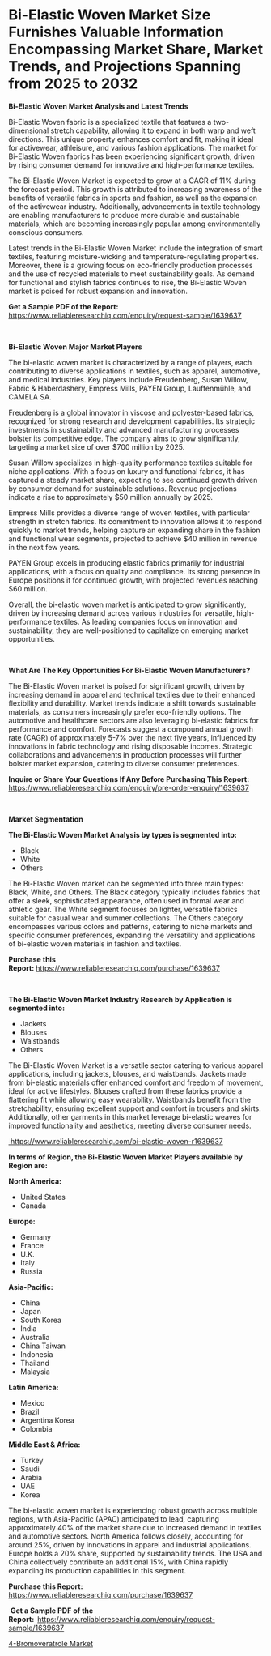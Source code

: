<p><h1>Bi-Elastic Woven Market Size Furnishes Valuable Information Encompassing Market Share, Market Trends, and Projections Spanning from 2025 to 2032</h1></p><p><strong>Bi-Elastic Woven Market Analysis and Latest Trends</strong></p>
<p><p>Bi-Elastic Woven fabric is a specialized textile that features a two-dimensional stretch capability, allowing it to expand in both warp and weft directions. This unique property enhances comfort and fit, making it ideal for activewear, athleisure, and various fashion applications. The market for Bi-Elastic Woven fabrics has been experiencing significant growth, driven by rising consumer demand for innovative and high-performance textiles.</p><p>The Bi-Elastic Woven Market is expected to grow at a CAGR of 11% during the forecast period. This growth is attributed to increasing awareness of the benefits of versatile fabrics in sports and fashion, as well as the expansion of the activewear industry. Additionally, advancements in textile technology are enabling manufacturers to produce more durable and sustainable materials, which are becoming increasingly popular among environmentally conscious consumers.</p><p>Latest trends in the Bi-Elastic Woven Market include the integration of smart textiles, featuring moisture-wicking and temperature-regulating properties. Moreover, there is a growing focus on eco-friendly production processes and the use of recycled materials to meet sustainability goals. As demand for functional and stylish fabrics continues to rise, the Bi-Elastic Woven market is poised for robust expansion and innovation.</p></p>
<p><strong>Get a Sample PDF of the Report:&nbsp;</strong> <a href="https://www.reliableresearchiq.com/enquiry/request-sample/1639637?utm_campaign=3356&utm_medium=2&utm_source=Github&utm_content=ia&utm_term=02042025&utm_id=bi-elastic-woven">https://www.reliableresearchiq.com/enquiry/request-sample/1639637</a></p>
<p>&nbsp;</p>
<p><strong>Bi-Elastic Woven Major Market Players</strong></p>
<p><p>The bi-elastic woven market is characterized by a range of players, each contributing to diverse applications in textiles, such as apparel, automotive, and medical industries. Key players include Freudenberg, Susan Willow, Fabric & Haberdashery, Empress Mills, PAYEN Group, Lauffenmühle, and CAMELA SA.</p><p>Freudenberg is a global innovator in viscose and polyester-based fabrics, recognized for strong research and development capabilities. Its strategic investments in sustainability and advanced manufacturing processes bolster its competitive edge. The company aims to grow significantly, targeting a market size of over $700 million by 2025.</p><p>Susan Willow specializes in high-quality performance textiles suitable for niche applications. With a focus on luxury and functional fabrics, it has captured a steady market share, expecting to see continued growth driven by consumer demand for sustainable solutions. Revenue projections indicate a rise to approximately $50 million annually by 2025.</p><p>Empress Mills provides a diverse range of woven textiles, with particular strength in stretch fabrics. Its commitment to innovation allows it to respond quickly to market trends, helping capture an expanding share in the fashion and functional wear segments, projected to achieve $40 million in revenue in the next few years.</p><p>PAYEN Group excels in producing elastic fabrics primarily for industrial applications, with a focus on quality and compliance. Its strong presence in Europe positions it for continued growth, with projected revenues reaching $60 million.</p><p>Overall, the bi-elastic woven market is anticipated to grow significantly, driven by increasing demand across various industries for versatile, high-performance textiles. As leading companies focus on innovation and sustainability, they are well-positioned to capitalize on emerging market opportunities.</p></p>
<p>&nbsp;</p>
<p><strong>What Are The Key Opportunities For Bi-Elastic Woven Manufacturers?</strong></p>
<p><p>The Bi-Elastic Woven market is poised for significant growth, driven by increasing demand in apparel and technical textiles due to their enhanced flexibility and durability. Market trends indicate a shift towards sustainable materials, as consumers increasingly prefer eco-friendly options. The automotive and healthcare sectors are also leveraging bi-elastic fabrics for performance and comfort. Forecasts suggest a compound annual growth rate (CAGR) of approximately 5-7% over the next five years, influenced by innovations in fabric technology and rising disposable incomes. Strategic collaborations and advancements in production processes will further bolster market expansion, catering to diverse consumer preferences.</p></p>
<p><strong>Inquire or Share Your Questions If Any Before Purchasing This Report:</strong> <a href="https://www.reliableresearchiq.com/enquiry/pre-order-enquiry/1639637?utm_campaign=3356&utm_medium=2&utm_source=Github&utm_content=ia&utm_term=02042025&utm_id=bi-elastic-woven">https://www.reliableresearchiq.com/enquiry/pre-order-enquiry/1639637</a></p>
<p>&nbsp;</p>
<p><strong>Market Segmentation</strong></p>
<p><strong>The Bi-Elastic Woven Market Analysis by types is segmented into:</strong></p>
<p><ul><li>Black</li><li>White</li><li>Others</li></ul></p>
<p><p>The Bi-Elastic Woven market can be segmented into three main types: Black, White, and Others. The Black category typically includes fabrics that offer a sleek, sophisticated appearance, often used in formal wear and athletic gear. The White segment focuses on lighter, versatile fabrics suitable for casual wear and summer collections. The Others category encompasses various colors and patterns, catering to niche markets and specific consumer preferences, expanding the versatility and applications of bi-elastic woven materials in fashion and textiles.</p></p>
<p><strong>Purchase this Report:&nbsp;</strong><a href="https://www.reliableresearchiq.com/purchase/1639637?utm_campaign=3356&utm_medium=2&utm_source=Github&utm_content=ia&utm_term=02042025&utm_id=bi-elastic-woven">https://www.reliableresearchiq.com/purchase/1639637</a></p>
<p>&nbsp;</p>
<p><strong>The Bi-Elastic Woven Market Industry Research by Application is segmented into:</strong></p>
<p><ul><li>Jackets</li><li>Blouses</li><li>Waistbands</li><li>Others</li></ul></p>
<p><p>The Bi-Elastic Woven Market is a versatile sector catering to various apparel applications, including jackets, blouses, and waistbands. Jackets made from bi-elastic materials offer enhanced comfort and freedom of movement, ideal for active lifestyles. Blouses crafted from these fabrics provide a flattering fit while allowing easy wearability. Waistbands benefit from the stretchability, ensuring excellent support and comfort in trousers and skirts. Additionally, other garments in this market leverage bi-elastic weaves for improved functionality and aesthetics, meeting diverse consumer needs.</p></p>
<p><a href="https://www.reliableresearchiq.com/bi-elastic-woven-r1639637?utm_campaign=3356&utm_medium=2&utm_source=Github&utm_content=ia&utm_term=02042025&utm_id=bi-elastic-woven">&nbsp;https://www.reliableresearchiq.com/bi-elastic-woven-r1639637</a></p>
<p><strong>In terms of Region, the Bi-Elastic Woven Market Players available by Region are:</strong></p>
<p>
    <p> <strong> North America: </strong>
        <ul>
            <li>United States</li>
            <li>Canada</li>
        </ul>
        </p> 
    <p> <strong> Europe: </strong>
        <ul>
            <li>Germany</li>
            <li>France</li>
            <li>U.K.</li>
            <li>Italy</li>
            <li>Russia</li>
        </ul>
        </p> 
    <p> <strong> Asia-Pacific: </strong>
        <ul>
            <li>China</li>
            <li>Japan</li>
            <li>South Korea</li>
            <li>India</li>
            <li>Australia</li>
            <li>China Taiwan</li>
            <li>Indonesia</li>
            <li>Thailand</li>
            <li>Malaysia</li>
        </ul>
        </p> 
    <p> <strong> Latin America: </strong>
        <ul>
            <li>Mexico</li>
            <li>Brazil</li>
            <li>Argentina Korea</li>
            <li>Colombia</li>
        </ul>
        </p> 
    <p> <strong> Middle East & Africa: </strong>
        <ul>
            <li>Turkey</li>
            <li>Saudi</li>
            <li>Arabia</li>
            <li>UAE</li>
            <li>Korea</li>
        </ul>
    </p>
    </p>
<p><p>The bi-elastic woven market is experiencing robust growth across multiple regions, with Asia-Pacific (APAC) anticipated to lead, capturing approximately 40% of the market share due to increased demand in textiles and automotive sectors. North America follows closely, accounting for around 25%, driven by innovations in apparel and industrial applications. Europe holds a 20% share, supported by sustainability trends. The USA and China collectively contribute an additional 15%, with China rapidly expanding its production capabilities in this segment.</p></p>
<p><strong>Purchase this Report: </strong><a href="https://www.reliableresearchiq.com/purchase/1639637?utm_campaign=3356&utm_medium=2&utm_source=Github&utm_content=ia&utm_term=02042025&utm_id=bi-elastic-woven">https://www.reliableresearchiq.com/purchase/1639637</a></p>
<p>&nbsp;<strong>Get a Sample PDF of the Report:&nbsp;&nbsp;</strong><a href="https://www.reliableresearchiq.com/enquiry/request-sample/1639637?utm_campaign=3356&utm_medium=2&utm_source=Github&utm_content=ia&utm_term=02042025&utm_id=bi-elastic-woven">https://www.reliableresearchiq.com/enquiry/request-sample/1639637</a></p>
<p><strong></strong></p>
<p><p><a href="https://github.com/wakerizaak8g/Market-Research-Report-List-1/blob/main/4-bromoveratrole-market.md?utm_campaign=3356&utm_medium=2&utm_source=Github&utm_content=ia&utm_term=02042025&utm_id=bi-elastic-woven">4-Bromoveratrole Market</a></p></p>